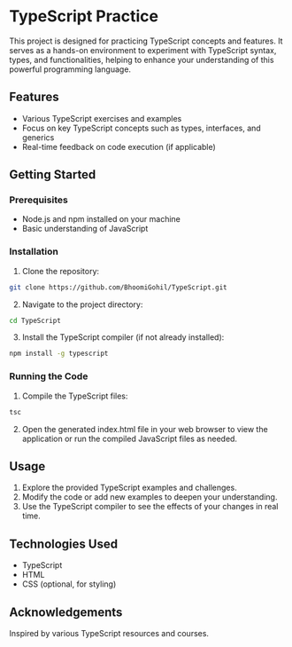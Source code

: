# TypeScript Practice

This project is designed for practicing TypeScript concepts and features. It serves as a hands-on environment to experiment with TypeScript syntax, types, and functionalities, helping to enhance your understanding of this powerful programming language.

## Features

- Various TypeScript exercises and examples
- Focus on key TypeScript concepts such as types, interfaces, and generics
- Real-time feedback on code execution (if applicable)

## Getting Started

### Prerequisites

- Node.js and npm installed on your machine
- Basic understanding of JavaScript

### Installation

1. Clone the repository:

```bash
git clone https://github.com/BhoomiGohil/TypeScript.git
```

2. Navigate to the project directory:

```bash
cd TypeScript
```

3. Install the TypeScript compiler (if not already installed):

```bash
npm install -g typescript
```

### Running the Code

1. Compile the TypeScript files:

```bash
tsc
```

2. Open the generated index.html file in your web browser to view the application or run the compiled JavaScript files as needed.

## Usage

1.  Explore the provided TypeScript examples and challenges.
2.  Modify the code or add new examples to deepen your understanding.
3.  Use the TypeScript compiler to see the effects of your changes in real time.

## Technologies Used

- TypeScript
- HTML
- CSS (optional, for styling)

## Acknowledgements

Inspired by various TypeScript resources and courses.
